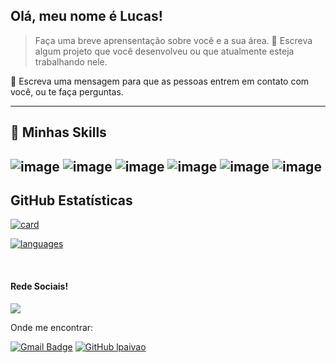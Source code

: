 ## Olá, meu nome é Lucas!

> Faça uma breve aprensentação sobre você e a sua área.
🔭 Escreva algum projeto que você desenvolveu ou que atualmente esteja trabalhando nele.

💬 Escreva uma mensagem para que as pessoas entrem em contato com você, ou te faça perguntas.

----

## 🚀 Minhas Skills

![image](https://img.shields.io/badge/C-00599C?style=for-the-badge&logo=c&logoColor=white)
![image](https://img.shields.io/badge/C%2B%2B-00599C?style=for-the-badge&logo=c%2B%2B&logoColor=white)
![image](https://img.shields.io/badge/Java-ED8B00?style=for-the-badge&logo=java&logoColor=white)
![image](https://img.shields.io/badge/Python-3776AB?style=for-the-badge&logo=python&logoColor=white)
![image](https://img.shields.io/badge/Linux-E34F26?style=for-the-badge&logo=linux&logoColor=black)
![image](https://img.shields.io/badge/Windows-017AD7?style=for-the-badge&logo=windows&logoColor=white)
---

## **GitHub Estatísticas**

[![card](https://github-readme-stats.vercel.app/api?username=lpaivao&theme=dark&show_icons=true)](https://github.com/anuraghazra/github-readme-stats)

[![languages](https://github-readme-stats.vercel.app/api/top-langs/?username=lpaivao&hide=html&layout=compact&theme=dark)](https://github.com/anuraghazra/github-readme-stats)

<br>

#### Rede Sociais!

<p align="left">
  <a href="#" alt="Instagram">
  <img src="https://img.shields.io/badge/-Instagram-DF0174?style=flat-square&labelColor=DF0174&logo=instagram&logoColor=white&link=https://www.instagram.com/lpaivao/"/></a>
</p>  


Onde me encontrar: </h3> 

[![Gmail Badge](https://img.shields.io/badge/-lpaivauefs@gmail.com-006bed?style=flat-square&logo=Gmail&logoColor=white&link=mailto:lpaivauefs@gmail.com)](mailto:lpaivauefs@gmail.com)
[![GitHub lpaivao]( https://img.shields.io/github/followers/VanessaSwerts?label=Ver&style=social)](github.com/lpaivao)
